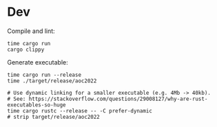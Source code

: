 # Dev

Compile and lint:
```shell
time cargo run
cargo clippy
```

Generate executable:
```shell
time cargo run --release
time ./target/release/aoc2022

# Use dynamic linking for a smaller executable (e.g. 4Mb -> 40kb).
# See: https://stackoverflow.com/questions/29008127/why-are-rust-executables-so-huge
time cargo rustc --release -- -C prefer-dynamic
# strip target/release/aoc2022
```
